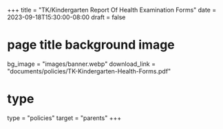 +++
title = "TK/Kindergarten Report Of Health Examination Forms"
date = 2023-09-18T15:30:00-08:00
draft = false
# page title background image
bg_image = "images/banner.webp"
download_link  = "documents/policies/TK-Kindergarten-Health-Forms.pdf"
# type
type = "policies"
target = "parents"
+++
